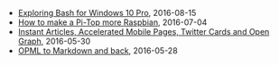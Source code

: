 
+ [Exploring Bash for Windows 10 Pro](/blog/2016/08/15/Setting-up-Go-under-Bash-for-Windows-10.html), 2016-08-15 
+ [How to make a Pi-Top more Raspbian](/blog/2016/07/04/How-To-Make-A-PiTop-More-Raspbian.html), 2016-07-04 
+ [Instant Articles, Accelerated Mobile Pages, Twitter Cards and Open Graph](/blog/2016/05/30/amp-cards-and-open-graph.html), 2016-05-30 
+ [OPML to Markdown and back](/blog/2016/05/28/OPML-to-Markdown-and-back.html), 2016-05-28 
